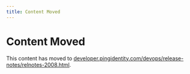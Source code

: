 ```yaml
---
title: Content Moved
---
```

# Content Moved

This content has moved to [developer.pingidentity.com/devops/release-notes/relnotes-2008.html](https://developer.pingidentity.com/devops/release-notes/relnotes-2008.html).
